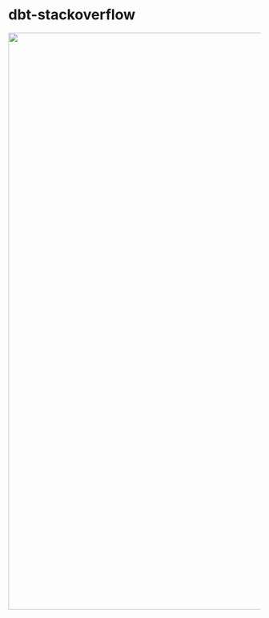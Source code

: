 # dbt-stackoverflow

<img width="1150" src="https://user-images.githubusercontent.com/2066453/210103440-03364254-8471-49d4-bb87-3147b20b4f29.png">
